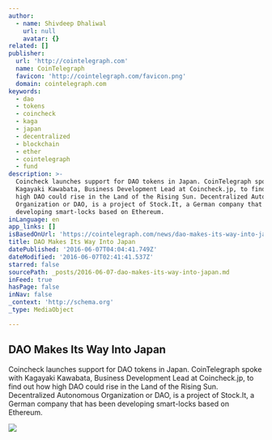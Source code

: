 ```yaml
---
author:
  - name: Shivdeep Dhaliwal
    url: null
    avatar: {}
related: []
publisher:
  url: 'http://cointelegraph.com'
  name: CoinTelegraph
  favicon: 'http://cointelegraph.com/favicon.png'
  domain: cointelegraph.com
keywords:
  - dao
  - tokens
  - coincheck
  - kaga
  - japan
  - decentralized
  - blockchain
  - ether
  - cointelegraph
  - fund
description: >-
  Coincheck launches support for DAO tokens in Japan. CoinTelegraph spoke with
  Kagayaki Kawabata, Business Development Lead at Coincheck.jp, to find out how
  high DAO could rise in the Land of the Rising Sun. Decentralized Autonomous
  Organization or DAO, is a project of Stock.It, a German company that has been
  developing smart-locks based on Ethereum.
inLanguage: en
app_links: []
isBasedOnUrl: 'https://cointelegraph.com/news/dao-makes-its-way-into-japan'
title: DAO Makes Its Way Into Japan
datePublished: '2016-06-07T04:04:41.749Z'
dateModified: '2016-06-07T02:41:41.537Z'
starred: false
sourcePath: _posts/2016-06-07-dao-makes-its-way-into-japan.md
inFeed: true
hasPage: false
inNav: false
_context: 'http://schema.org'
_type: MediaObject

---
```

<article style=""><h1>DAO Makes Its Way Into Japan</h1><p>Coincheck launches support for DAO tokens in Japan. CoinTelegraph spoke with Kagayaki Kawabata, Business Development Lead at Coincheck.jp, to find out how high DAO could rise in the Land of the Rising Sun. Decentralized Autonomous Organization or DAO, is a project of Stock.It, a German company that has been developing smart-locks based on Ethereum.</p><img src="http://cointelegraph.com/images/725_aHR0cDovL2NvaW50ZWxlZ3JhcGguY29tL3N0b3JhZ2UvdXBsb2Fkcy92aWV3L2U0ZmUwM2E1NjAyMzQxNDFhNTIzNDJiZTlmN2RhZGE3LmpwZw==.jpg" /></article>